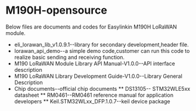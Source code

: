 # M190H-opensource
Below files are documents and codes for Easylinkin M190H LoRaWAN module.
* eli_lorawan_lib_v1.0.9.1--library for secondary development,header file.
* lorawan_api_demo--a simple demo code,customer can run this code to realize basic sending and receiving function.
* M190 LoRaWAN Module Library API Manual-V1.0.0--API interface description
* M190 LoRaWAN Library Development Guide-V1.0.0--Library General Description
* Chip documents--official chip documents
  ** DS13105-- STM32WLE5xx datasheet
  ** RM0461--RM0461 reference manual for application developers
  ** Keil.STM32WLxx_DFP.1.0.7--keil device package
